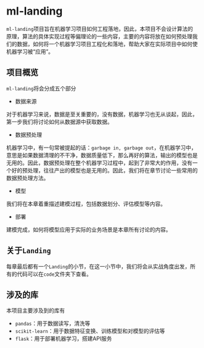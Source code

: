 # ml-landing

`ml-landing`项目旨在机器学习项目如何工程落地，因此，本项目不会设计算法的原理，算法的具体实现过程等偏理论的一些内容，主要的内容将放在如何预处理我们的数据，如何将一个机器学习项目工程化和落地，帮助大家在实际项目中如何使机器学习被“应用”。

## 项目概览

`ml-landing`将会分成五个部分

- 数据来源

对于机器学习来说，数据是至关重要的，没有数据，机器学习也无从谈起，因此，第一步我们将讨论如何从数据源中获取数据。

- 数据预处理

机器学习中，有一句常被提起的话：`garbage in, garbage out`，在机器学习中，意思是如果数据清理的不干净，数据质量低下，那么再好的算法，输出的模型也是无用的。因此，数据预处理在整个机器学习过程中，起到了非常大的作用，没有一个好的预处理，往往产出的模型也是无用的。因此，我们将在章节讨论一些常用的数据预处理方法。

- 模型

我们将在本章着重描述建模过程，包括数据划分、评估模型等内容。

- 部署

建模完成，如何将模型应用于实际的业务场景是本章所有讨论的内容。

## 关于`Landing`

每章最后都有一个`Landing`的小节，在这一小节中，我们将会从实战角度出发，所有的代码可以在`code`文件夹下查看。

## 涉及的库

本项目主要涉及到的库有

- `pandas`：用于数据读写，清洗等
- `scikit-learn`：用于数据特征变换、训练模型和对模型的评估等
- `flask`：用于部署机器学习，搭建API服务

